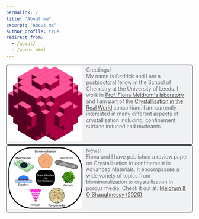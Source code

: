 ```yaml
---
permalink: /
title: "About me"
excerpt: "About me"
author_profile: true
redirect_from:
  - /about/
  - /about.html
---
```

<style>
.grid-container {
  display: grid;
  grid-template-rows: auto;
  grid-gap: 10px;
}
.grid-item{
  border: solid hsl(207, 6%, 30%) 2px;
  border-radius: 5px;
  padding: 4px;
  font-weight: 300;
  color: hsl(207, 6%, 30%);
  background-color: hsla(220, 9%, 93%, 0.7);
}
.float-img-l {
  float: left;
  margin-right: 10px;
  margin-bottom: 5px;
}
</style>
<div class="grid-container">
  <div class="grid-item">
  <img src="/images/cubes.png" alt="Cube"
    width="200"
    class="float-img-l"/>
  Greetings!<br style="line-height:20px">
  My name is Cedrick and I am a postdoctoral fellow in the School of Chemistry at the University of Leeds. I work in <a href="http://www1.chem.leeds.ac.uk/FCM/">Prof. Fiona Meldrum's laboratory</a> and I am part of the <a href="https://realworldcrystals.leeds.ac.uk/">Crystallisation in the Real World</a> consortium. I am currently interested in many different aspects of crystallisation including: confinement, surface induced and nucleants.
  </div>
</div>
<div class="grid-container">
  <div class="grid-item">
  <img src="/images/TOC-Schematic.png" alt="schematic"
    width="200"
    class="float-img-l"/>
  News!<br style="line-height:20px">
  Fiona and I have published a review paper on Crystallisation in confinement in Advanced Materials. It encompasses a wide variety of topics from biomineralization to crystallisation in porous media. Check it out at: <a href="https://doi.org/10.1002/adma.202001068">Meldrum & O'Shaughnessy (2020)</a>.
  </div>
</div>
